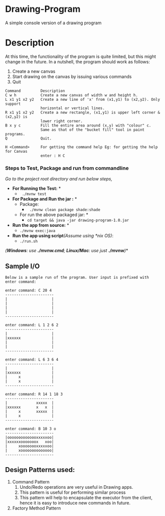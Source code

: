 # Drawing-Program
A simple console version of a drawing program
# Description 
At this time, the functionality of the program is quite limited, but this might change in the future. 
In a nutshell, the program should work as follows:
 1. Create a new canvas
 2. Start drawing on the canvas by issuing various commands
 3. Quit
 
```
Command 		Description
C w h           Create a new canvas of width w and height h.
L x1 y1 x2 y2   Create a new line of 'x' from (x1,y1) to (x2,y2). Only support
                horizontal or vertical lines.
R x1 y1 x2 y2   Create a new rectangle, (x1,y1) is upper left corner & (x2,y2) is
                lower right corner.
B x y c         Fill the entire area around (x,y) with "colour" c.
                Same as that of the "bucket fill" tool in paint programs.
Q               Quit.

H <Command>     For getting the command help Eg: for getting the help for Canvas
                enter : H C
```
### Steps to Test, Package and run from commandline
_Go to the project root directory and run below steps,_
- **For Running the Test:** *
    - ``` ./mvnw test```
- **For Package and Run the jar  :** *
     - Package: 
       -  ``` ./mvnw clean package shade:shade```
     - For run the above packaged jar:  *
        - ```cd target && java -jar drawing-program-1.0.jar ```
- **Run the app from source:** *
    -  ```./mvnw exec:java```
- **Run the app using script**_(Assume using *nix OS)_:
    - ```./run.sh```
       
 _(**Windows**: use **./mvnw.cmd**; **Linux/Mac**: use just **./mvnw**)_*

## Sample I/O
```
Below is a sample run of the program. User input is prefixed with enter command:

enter command: C 20 4
----------------------
|                    |
|                    |
|                    |
|                    |
----------------------

enter command: L 1 2 6 2
----------------------
|                    |
|xxxxxx              |
|                    |
|                    |
----------------------

enter command: L 6 3 6 4
----------------------
|                    |
|xxxxxx              |
|     x              |
|     x              |
----------------------

enter command: R 14 1 18 3
----------------------
|             xxxxx  |
|xxxxxx       x   x  |
|     x       xxxxx  |
|     x              |
----------------------

enter command: B 10 3 o
----------------------
|oooooooooooooxxxxxoo|
|xxxxxxooooooox   xoo|
|     xoooooooxxxxxoo|
|     xoooooooooooooo|
----------------------
```
## __Design Patterns used:__

1. Command Pattern
   1. Undo/Redo operations are very useful in Drawing apps.
   2. This pattern is useful for performing similar process
   3. This pattern will help to encapsulate the executor from the client, hence it is easy to introduce new commands in future.
2. Factory Method Pattern

